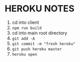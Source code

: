 # HEROKU NOTES

1. cd into client
2. `npm run build`
3. cd into main root directory
4. `git add -A`
5. `git commit -m "fresh heroku"`
6. `git push heroku master`
7. `heroku open`
